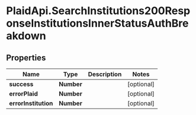 # PlaidApi.SearchInstitutions200ResponseInstitutionsInnerStatusAuthBreakdown

## Properties

Name | Type | Description | Notes
------------ | ------------- | ------------- | -------------
**success** | **Number** |  | [optional] 
**errorPlaid** | **Number** |  | [optional] 
**errorInstitution** | **Number** |  | [optional] 


